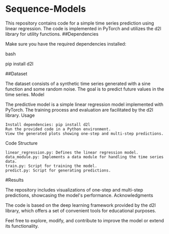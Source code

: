 # Sequence-Models
This repository contains code for a simple time series prediction using linear regression. The code is implemented in PyTorch and utilizes the d2l library for utility functions.
##Dependencies

Make sure you have the required dependencies installed:

bash

pip install d2l

##Dataset

The dataset consists of a synthetic time series generated with a sine function and some random noise. The goal is to predict future values in the time series.
Model

The predictive model is a simple linear regression model implemented with PyTorch. The training process and evaluation are facilitated by the d2l library.
Usage

    Install dependencies: pip install d2l
    Run the provided code in a Python environment.
    View the generated plots showing one-step and multi-step predictions.

Code Structure

    linear_regression.py: Defines the linear regression model.
    data_module.py: Implements a data module for handling the time series data.
    train.py: Script for training the model.
    predict.py: Script for generating predictions.

#Results

The repository includes visualizations of one-step and multi-step predictions, showcasing the model's performance.
Acknowledgments

The code is based on the deep learning framework provided by the d2l library, which offers a set of convenient tools for educational purposes.

Feel free to explore, modify, and contribute to improve the model or extend its functionality.
